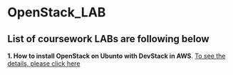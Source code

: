 # OpenStack_LAB

## List of coursework LABs are following below

**1. How to install OpenStack on Ubunto with DevStack in AWS**. [To see the details, please click here](https://github.com/mdtanbirtanim/OpenStack_LAB/blob/master/1.How_to_install_OpenStack_on_Ubunto_with_DevStack_in_AWS.How%20to%20install%20OpenStack%20on%20Ubunto%20with%20DevStack%20in%20AWS.md)
